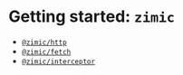 # Getting started: `zimic`

- [`@zimic/http`](getting‐started‐http)
- [`@zimic/fetch`](getting‐started‐fetch)
- [`@zimic/interceptor`](getting‐started‐interceptor)
